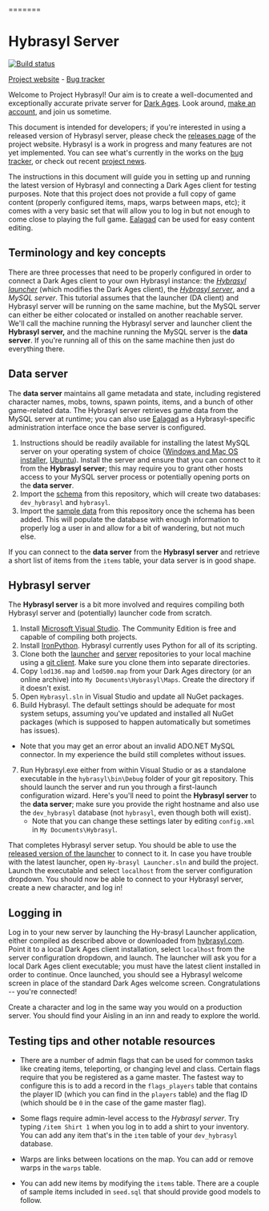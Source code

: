 =======
# Hybrasyl Server

[![Build status](https://ci.appveyor.com/api/projects/status/qx1g0etqkhlt1qw3/branch/master?svg=true)](https://ci.appveyor.com/project/Hybrasyl/server/branch/master)

[Project website](http://hybrasyl.com/) - [Bug tracker](https://hybrasyl.atlassian.net/secure/Dashboard.jspa)

Welcome to Project Hybrasyl! Our aim is to create a well-documented and exceptionally accurate private server for [Dark Ages](http://www.darkages.com). Look around, [make an account](https://www.hybrasyl.com/accounts/sign_up), and join us sometime.

This document is intended for developers; if you're interested in using a released version of Hybrasyl server, please check the [releases page](https://www.hybrasyl.com/releases) of the project website. Hybrasyl is a work in progress and many features are not yet implemented. You can see what's currently in the works on the [bug tracker](https://hybrasyl.atlassian.net/), or check out recent [project news](https://www.hybrasyl.com/).

The instructions in this document will guide you in setting up and running the latest version of Hybrasyl and connecting a Dark Ages client for testing purposes. Note that this project does not provide a full copy of game content (properly configured items, maps, warps between maps, etc); it comes with a very basic set that will allow you to log in but not enough to come close to playing the full game. [Ealagad](https://github.com/hybrasyl/ealagad) can be used for easy content editing.

## Terminology and key concepts
There are three processes that need to be properly configured in order to connect a Dark Ages client to your own Hybrasyl instance: the *[Hybrasyl launcher](https://github.com/hybrasyl/launcher)* (which modifies the Dark Ages client), the *[Hybrasyl server](https://github.com/hybrasyl/server)*, and a *MySQL server*. This tutorial assumes that the launcher (DA client) and Hybrasyl server will be running on the same machine, but the MySQL server can either be either colocated or installed on another reachable server. We'll call the machine running the Hybrasyl server and launcher client the **Hybrasyl server,** and the machine running the MySQL server is the **data server**. If you're running all of this on the same machine then just do everything there.

## Data server
The **data server** maintains all game metadata and state, including registered character names, mobs, towns, spawn points, items, and a bunch of other game-related data. The Hybrasyl server retrieves game data from the MySQL server at runtime; you can also use [Ealagad](https://github.com/hybrasyl/ealagad) as a Hybrasyl-specific administration interface once the base server is configured.

1. Instructions should be readily available for installing the latest MySQL server on your operating system of choice ([Windows and Mac OS installer](https://dev.mysql.com/downloads/installer/), [Ubuntu](https://help.ubuntu.com/12.04/serverguide/mysql.html)). Install the server and ensure that you can connect to it from the **Hybrasyl server**; this may require you to grant other hosts access to your MySQL server process or potentially opening ports on the **data server**.
2. Import the [schema](https://github.com/hybrasyl/server/blob/master/schema.sql) from this repository, which will create two databases: `dev_hybrasyl` and `hybrasyl`.
3. Import the [sample data](https://github.com/hybrasyl/server/blob/master/seed.sql) from this repository once the schema has been added. This will populate the database with enough information to properly log a user in and allow for a bit of wandering, but not much else.

If you can connect to the **data server** from the **Hybrasyl server** and retrieve a short list of items from the `items` table, your data server is in good shape.

## Hybrasyl server
The **Hybrasyl server** is a bit more involved and requires compiling both Hybrasyl server and (potentially) launcher code from scratch.

1. Install [Microsoft Visual Studio](https://www.visualstudio.com/en-us/downloads/visual-studio-2015-downloads-vs.aspx). The Community Edition is free and capable of compiling both projects.
2. Install [IronPython](http://ironpython.codeplex.com/downloads/get/970325). Hybrasyl currently uses Python for all of its scripting.
3. Clone both the [launcher](https://github.com/hybrasyl/launcher) and [server](https://github.com/hybrasyl/server) repositories to your local machine using a [git client](https://git-scm.com/downloads/guis). Make sure you clone them into separate directories.
4. Copy `lod136.map` and `lod500.map` from your Dark Ages directory (or an online archive) into `My Documents\Hybrasyl\Maps`. Create the directory if it doesn't exist.
5. Open `Hybrasyl.sln` in Visual Studio and update all NuGet packages.
6. Build Hybrasyl. The default settings should be adequate for most system setups, assuming you've updated and installed all NuGet packages (which is supposed to happen automatically but sometimes has issues).
  - Note that you may get an error about an invalid ADO.NET MySQL connector. In my experience the build still completes without issues.
7. Run Hybrasyl.exe either from within Visual Studio or as a standalone executable in the `hybrasyl\bin\Debug` folder of your git repository. This should launch the server and run you through a first-launch configuration wizard. Here's you'll need to point the **Hybrasyl server** to the **data server**; make sure you provide the right hostname and also use the `dev_hybrasyl` database (not `hybrasyl`, even though both will exist).
    - Note that you can change these settings later by editing `config.xml` in `My Documents\Hybrasyl`.

That completes Hybrasyl server setup. You should be able to use the [released version of the launcher](https://www.hybrasyl.com/releases) to connect to it. In case you have trouble with the latest launcher, open `Hy-brasyl Launcher.sln` and build the project. Launch the executable and select `localhost` from the server configuration dropdown. You should now be able to connect to your Hybrasyl server, create a new character, and log in!

## Logging in

Log in to your new server by launching the Hy-brasyl Launcher application, either compiled as described above or downloaded from [hybrasyl.com](https://www.hybrasyl.com/). Point it to a local Dark Ages client installation, select `localhost` from the server configuration dropdown, and launch. The launcher will ask you for a local Dark Ages client executable; you must have the latest client installed in order to continue. Once launched, you should see a Hybrasyl welcome screen in place of the standard Dark Ages welcome screen. Congratulations -- you're connected!

Create a character and log in the same way you would on a production server. You should find your Aisling in an inn and ready to explore the world.

## Testing tips and other notable resources

* There are a number of admin flags that can be used for common tasks like creating items, teleporting, or changing level and class. Certain flags require that you be registered as a game master. The fastest way to configure this is to add a record in the `flags_players` table that contains the player ID (which you can find in the `players` table) and the flag ID (which should be `0` in the case of the game master flag).

* Some flags require admin-level access to the *Hybrasyl server*. Try typing `/item Shirt 1` when you log in to add a shirt to your inventory. You can add any item that's in the `item` table of your `dev_hybrasyl` database.

* Warps are links between locations on the map. You can add or remove warps in the `warps` table.

* You can add new items by modifying the `items` table. There are a couple of sample items included in `seed.sql` that should provide good models to follow.
